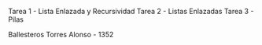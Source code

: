 Tarea 1 - Lista Enlazada y Recursividad
Tarea 2 - Listas Enlazadas
Tarea 3 - Pilas

Ballesteros Torres Alonso - 1352